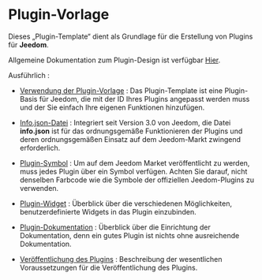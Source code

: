 # Plugin-Vorlage

Dieses „Plugin-Template“ dient als Grundlage für die Erstellung von Plugins für **Jeedom**.

Allgemeine Dokumentation zum Plugin-Design ist verfügbar [Hier](https://doc.jeedom.com/de_DE/dev/).

Ausführlich :   
* [Verwendung der Plugin-Vorlage](https://doc.jeedom.com/de_DE/dev/plugin_template) : Das Plugin-Template ist eine Plugin-Basis für Jeedom, die mit der ID Ihres Plugins angepasst werden muss und der Sie einfach Ihre eigenen Funktionen hinzufügen.

* [Info.json-Datei](https://doc.jeedom.com/de_DE/dev/structure_info_json) : Integriert seit Version 3.0 von Jeedom, die Datei **info.json** ist für das ordnungsgemäße Funktionieren der Plugins und deren ordnungsgemäßen Einsatz auf dem Jeedom-Markt zwingend erforderlich.

* [Plugin-Symbol](https://doc.jeedom.com/de_DE/dev/Icone_de_plugin) : Um auf dem Jeedom Market veröffentlicht zu werden, muss jedes Plugin über ein Symbol verfügen. Achten Sie darauf, nicht denselben Farbcode wie die Symbole der offiziellen Jeedom-Plugins zu verwenden.

* [Plugin-Widget](https://doc.jeedom.com/de_DE/dev/widget_plugin) : Überblick über die verschiedenen Möglichkeiten, benutzerdefinierte Widgets in das Plugin einzubinden.

* [Plugin-Dokumentation](https://doc.jeedom.com/de_DE/dev/documentation_plugin) : Überblick über die Einrichtung der Dokumentation, denn ein gutes Plugin ist nichts ohne ausreichende Dokumentation.

* [Veröffentlichung des Plugins](https://doc.jeedom.com/de_DE/dev/publication_plugin) : Beschreibung der wesentlichen Voraussetzungen für die Veröffentlichung des Plugins.
